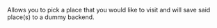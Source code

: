 Allows you to pick a place that you would like to visit and will save said place(s) to a dummy backend.
